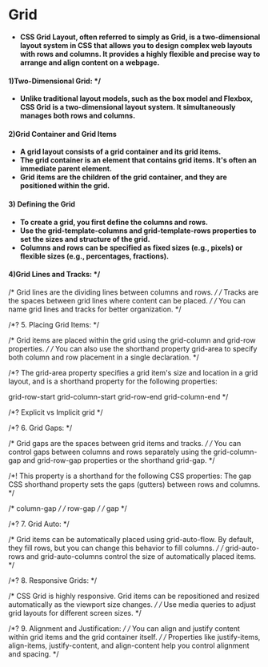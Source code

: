# Grid
- **CSS Grid Layout, often referred to simply as Grid, is a two-dimensional layout system in CSS that allows you to design complex web layouts with rows and columns. It provides a highly flexible and precise way to arrange and align content on a webpage.**

#### 1)Two-Dimensional Grid: */

- **Unlike traditional layout models, such as the box model and Flexbox, CSS Grid is a two-dimensional layout system. It simultaneously manages both rows and columns.**

#### 2)Grid Container and Grid Items

- **A grid layout consists of a grid container and its grid items.**
- **The grid container is an element that contains grid items. It's often an immediate parent element.**
- **Grid items are the children of the grid container, and they are positioned within the grid.**

#### 3) Defining the Grid
- **To create a grid, you first define the columns and rows.**
- **Use the grid-template-columns and grid-template-rows properties to set the sizes and structure of the grid.**
- **Columns and rows can be specified as fixed sizes (e.g., pixels) or flexible sizes (e.g., percentages, fractions).**

#### 4)Grid Lines and Tracks: */

/* Grid lines are the dividing lines between columns and rows. */
/* Tracks are the spaces between grid lines where content can be placed. */
/* You can name grid lines and tracks for better organization. */

/*? 5. Placing Grid Items: */

/* Grid items are placed within the grid using the grid-column and grid-row properties. */
/* You can also use the shorthand property grid-area to specify both column and row placement in a single declaration. */

/*? The grid-area property specifies a grid item's size and location in a grid layout, and is a shorthand property for the following properties:

grid-row-start
grid-column-start
grid-row-end
grid-column-end */

/*? Explicit vs Implicit grid  */

/*? 6. Grid Gaps: */

/* Grid gaps are the spaces between grid items and tracks. */
/* You can control gaps between columns and rows separately using the grid-column-gap and grid-row-gap properties or the shorthand grid-gap. */

/*! This property is a shorthand for the following CSS properties: The gap CSS shorthand property sets the gaps (gutters) between rows and columns. */

/* column-gap */
/* row-gap */
/* gap */

/*? 7. Grid Auto: */

/* Grid items can be automatically placed using grid-auto-flow. By default, they fill rows, but you can change this behavior to fill columns. */
/* grid-auto-rows and grid-auto-columns control the size of automatically placed items. */

/*? 8. Responsive Grids: */

/* CSS Grid is highly responsive. Grid items can be repositioned and resized automatically as the viewport size changes. */
/* Use media queries to adjust grid layouts for different screen sizes. */

/*? 9. Alignment and Justification: */
/* You can align and justify content within grid items and the grid container itself. */
/* Properties like justify-items, align-items, justify-content, and align-content help you control alignment and spacing. */
